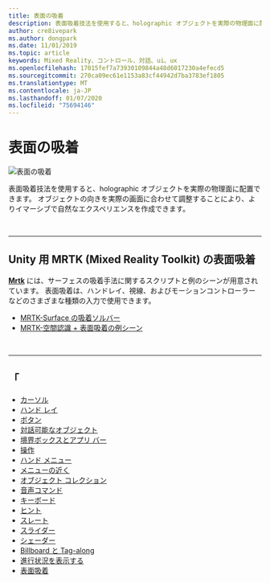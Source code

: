 ```yaml
---
title: 表面の吸着
description: 表面吸着技法を使用すると、holographic オブジェクトを実際の物理面に配置できます。
author: cre8ivepark
ms.author: dongpark
ms.date: 11/01/2019
ms.topic: article
keywords: Mixed Reality、コントロール、対話、ui、ux
ms.openlocfilehash: 17015fef7a73930109844a48d6017230a4efecd5
ms.sourcegitcommit: 270ca09ec61e1153a83cf44942d7ba3783ef1805
ms.translationtype: MT
ms.contentlocale: ja-JP
ms.lasthandoff: 01/07/2020
ms.locfileid: "75694146"
---
```

# <a name="surface-magnetism"></a>表面の吸着

![表面の吸着](images/UX/MRTK_SurfaceMagnetism.gif)

表面吸着技法を使用すると、holographic オブジェクトを実際の物理面に配置できます。 オブジェクトの向きを実際の画面に合わせて調整することにより、よりイマーシブで自然なエクスペリエンスを作成できます。

<br>

---

## <a name="surface-magnetism-in-mrtk-mixed-reality-toolkit-for-unity"></a>Unity 用 MRTK (Mixed Reality Toolkit) の表面吸着
**[Mrtk](https://github.com/Microsoft/MixedRealityToolkit-Unity)** には、サーフェスの吸着手法に関するスクリプトと例のシーンが用意されています。 表面吸着は、ハンドレイ、視線、およびモーションコントローラーなどのさまざまな種類の入力で使用できます。

* [MRTK-Surface の吸着ソルバー](https://microsoft.github.io/MixedRealityToolkit-Unity/Documentation/README_Solver.html#surfacemagnetism)
* [MRTK-空間認識 + 表面吸着の例シーン](https://github.com/microsoft/MixedRealityToolkit-Unity/blob/mrtk_development/Assets/MixedRealityToolkit.Examples/Demos/Solvers/Scenes/SurfaceMagnetismSpatialAwarenessExample.unity)


<br>

---

## <a name="see-also"></a>「

* [カーソル](cursors.md)
* [ハンド レイ](point-and-commit.md)
* [ボタン](button.md)
* [対話可能なオブジェクト](interactable-object.md)
* [境界ボックスとアプリ バー](app-bar-and-bounding-box.md)
* [操作](direct-manipulation.md)
* [ハンド メニュー](hand-menu.md)
* [メニューの近く](near-menu.md)
* [オブジェクト コレクション](object-collection.md)
* [音声コマンド](voice-input.md)
* [キーボード](keyboard.md)
* [ヒント](tooltip.md)
* [スレート](slate.md)
* [スライダー](slider.md)
* [シェーダー](shader.md)
* [Billboard と Tag-along](billboarding-and-tag-along.md)
* [進行状況を表示する](progress.md)
* [表面吸着](surface-magnetism.md)
